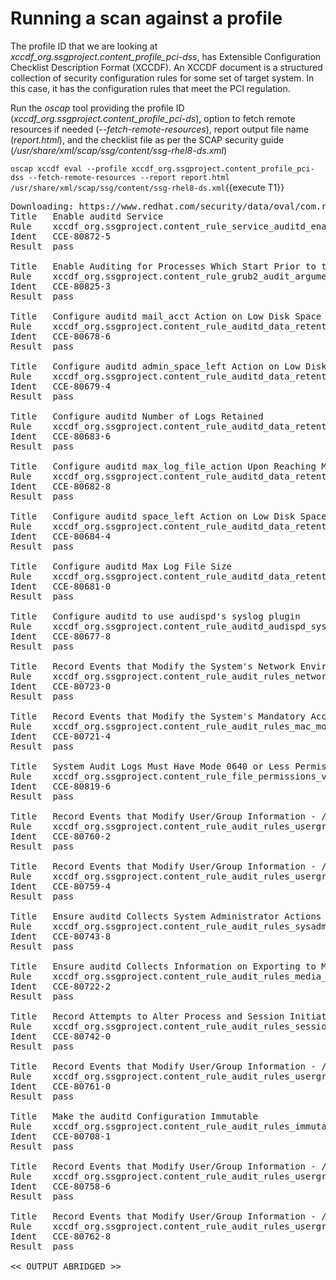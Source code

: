 # Running a scan against a profile

The profile ID that we are looking at *xccdf_org.ssgproject.content_profile_pci-dss*, has Extensible Configuration Checklist Description 
Format (XCCDF).  An XCCDF document is a structured collection of security configuration rules for some set of target system. In this case, 
it has the configuration rules that meet the PCI regulation.

Run the *oscap* tool providing the profile ID (*xccdf_org.ssgproject.content_profile_pci-ds*), option to fetch remote resources if needed (*--fetch-remote-resources*), report output file name (*report.html*), and the checklist file as per the SCAP security guide (*/usr/share/xml/scap/ssg/content/ssg-rhel8-ds.xml*)

`oscap xccdf eval --profile xccdf_org.ssgproject.content_profile_pci-dss --fetch-remote-resources --report report.html /usr/share/xml/scap/ssg/content/ssg-rhel8-ds.xml`{{execute T1}}

<pre class="file">
Downloading: https://www.redhat.com/security/data/oval/com.redhat.rhsa-RHEL8.xml ... ok
Title   Enable auditd Service
Rule    xccdf_org.ssgproject.content_rule_service_auditd_enabled
Ident   CCE-80872-5
Result  pass

Title   Enable Auditing for Processes Which Start Prior to the Audit Daemon
Rule    xccdf_org.ssgproject.content_rule_grub2_audit_argument
Ident   CCE-80825-3
Result  pass

Title   Configure auditd mail_acct Action on Low Disk Space
Rule    xccdf_org.ssgproject.content_rule_auditd_data_retention_action_mail_acct
Ident   CCE-80678-6
Result  pass

Title   Configure auditd admin_space_left Action on Low Disk Space
Rule    xccdf_org.ssgproject.content_rule_auditd_data_retention_admin_space_left_action
Ident   CCE-80679-4
Result  pass

Title   Configure auditd Number of Logs Retained
Rule    xccdf_org.ssgproject.content_rule_auditd_data_retention_num_logs
Ident   CCE-80683-6
Result  pass

Title   Configure auditd max_log_file_action Upon Reaching Maximum Log Size
Rule    xccdf_org.ssgproject.content_rule_auditd_data_retention_max_log_file_action
Ident   CCE-80682-8
Result  pass

Title   Configure auditd space_left Action on Low Disk Space
Rule    xccdf_org.ssgproject.content_rule_auditd_data_retention_space_left_action
Ident   CCE-80684-4
Result  pass

Title   Configure auditd Max Log File Size
Rule    xccdf_org.ssgproject.content_rule_auditd_data_retention_max_log_file
Ident   CCE-80681-0
Result  pass

Title   Configure auditd to use audispd's syslog plugin
Rule    xccdf_org.ssgproject.content_rule_auditd_audispd_syslog_plugin_activated
Ident   CCE-80677-8
Result  pass

Title   Record Events that Modify the System's Network Environment
Rule    xccdf_org.ssgproject.content_rule_audit_rules_networkconfig_modification
Ident   CCE-80723-0
Result  pass

Title   Record Events that Modify the System's Mandatory Access Controls
Rule    xccdf_org.ssgproject.content_rule_audit_rules_mac_modification
Ident   CCE-80721-4
Result  pass

Title   System Audit Logs Must Have Mode 0640 or Less Permissive
Rule    xccdf_org.ssgproject.content_rule_file_permissions_var_log_audit
Ident   CCE-80819-6
Result  pass

Title   Record Events that Modify User/Group Information - /etc/security/opasswd
Rule    xccdf_org.ssgproject.content_rule_audit_rules_usergroup_modification_opasswd
Ident   CCE-80760-2
Result  pass

Title   Record Events that Modify User/Group Information - /etc/gshadow
Rule    xccdf_org.ssgproject.content_rule_audit_rules_usergroup_modification_gshadow
Ident   CCE-80759-4
Result  pass

Title   Ensure auditd Collects System Administrator Actions
Rule    xccdf_org.ssgproject.content_rule_audit_rules_sysadmin_actions
Ident   CCE-80743-8
Result  pass

Title   Ensure auditd Collects Information on Exporting to Media (successful)
Rule    xccdf_org.ssgproject.content_rule_audit_rules_media_export
Ident   CCE-80722-2
Result  pass

Title   Record Attempts to Alter Process and Session Initiation Information
Rule    xccdf_org.ssgproject.content_rule_audit_rules_session_events
Ident   CCE-80742-0
Result  pass

Title   Record Events that Modify User/Group Information - /etc/passwd
Rule    xccdf_org.ssgproject.content_rule_audit_rules_usergroup_modification_passwd
Ident   CCE-80761-0
Result  pass

Title   Make the auditd Configuration Immutable
Rule    xccdf_org.ssgproject.content_rule_audit_rules_immutable
Ident   CCE-80708-1
Result  pass

Title   Record Events that Modify User/Group Information - /etc/group
Rule    xccdf_org.ssgproject.content_rule_audit_rules_usergroup_modification_group
Ident   CCE-80758-6
Result  pass

Title   Record Events that Modify User/Group Information - /etc/shadow
Rule    xccdf_org.ssgproject.content_rule_audit_rules_usergroup_modification_shadow
Ident   CCE-80762-8
Result  pass

<< OUTPUT ABRIDGED >>
</pre>
